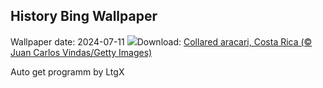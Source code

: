 ## History Bing Wallpaper
Wallpaper date: 2024-07-11
![](https://www.bing.com/th?id=OHR.CollaredAracari_EN-CA3486856563_UHD.jpg&w=1000)Download: [Collared aracari, Costa Rica (© Juan Carlos Vindas/Getty Images)](https://www.bing.com/th?id=OHR.CollaredAracari_EN-CA3486856563_UHD.jpg)

Auto get programm by LtgX
